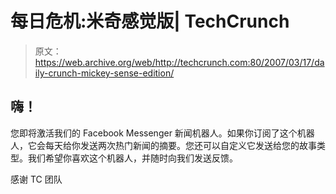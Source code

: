 # 每日危机:米奇感觉版| TechCrunch

> 原文：<https://web.archive.org/web/http://techcrunch.com:80/2007/03/17/daily-crunch-mickey-sense-edition/>

## 嗨！

您即将激活我们的 Facebook Messenger 新闻机器人。如果你订阅了这个机器人，它会每天给你发送两次热门新闻的摘要。您还可以自定义它发送给您的故事类型。我们希望你喜欢这个机器人，并随时向我们发送反馈。​

感谢 TC 团队